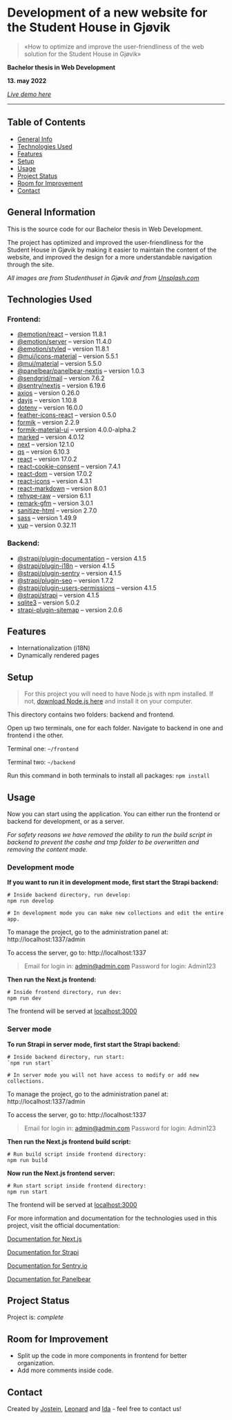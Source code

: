 # Development of a new website for the Student House in Gjøvik

> «How to optimize and improve the user-friendliness of the web solution for the Student House in Gjøvik»

**Bachelor thesis in Web Development**

**13. may 2022**

[_Live demo here_](https://husetgjovik-beta.herokuapp.com/)

---

## Table of Contents

- [General Info](#general-information)
- [Technologies Used](#technologies-used)
- [Features](#features)
- [Setup](#setup)
- [Usage](#usage)
- [Project Status](#project-status)
- [Room for Improvement](#room-for-improvement)
- [Contact](#contact)

## General Information

This is the source code for our Bachelor thesis in Web Development.

The project has optimized and improved the user-friendliness for the Student House in Gjøvik by making it easier to maintain the content of the website, and improved the design for a more understandable navigation through the site.

_All images are from Studenthuset in Gjøvik and from [Unsplash.com](https://unsplash.com/)_

<!-- You don't have to answer all the questions - just the ones relevant to your project. -->

## Technologies Used

### Frontend:

- [@emotion/react](https://www.npmjs.com/package/@emotion/react) – version 11.8.1
- [@emotion/server](https://www.npmjs.com/package/@emotion/server) – version 11.4.0
- [@emotion/styled](https://www.npmjs.com/package/@emotion/styled) – version 11.8.1
- [@mui/icons-material](https://www.npmjs.com/package/@mui/icons-material) – version 5.5.1
- [@mui/material](https://www.npmjs.com/package/@mui/material) – version 5.5.0
- [@panelbear/panelbear-nextjs](https://www.npmjs.com/package/@panelbear/panelbear-nextjs) – version 1.0.3
- [@sendgrid/mail](https://www.npmjs.com/package/@sendgrid/mail) – version 7.6.2
- [@sentry/nextjs](https://www.npmjs.com/package/@sentry/nextjs) – version 6.19.6
- [axios](https://www.npmjs.com/package/axios) – version 0.26.0
- [dayjs](https://www.npmjs.com/package/dayjs) – version 1.10.8
- [dotenv](https://www.npmjs.com/package/dotenv) – version 16.0.0
- [feather-icons-react](https://www.npmjs.com/package/feather-icons-react) – version 0.5.0
- [formik](https://www.npmjs.com/package/formik) – version 2.2.9
- [formik-material-ui](https://www.npmjs.com/package/formik-material-ui) – version 4.0.0-alpha.2
- [marked](https://www.npmjs.com/package/marked) – version 4.0.12
- [next](https://www.npmjs.com/package/next) – version 12.1.0
- [qs](https://www.npmjs.com/package/qs) – version 6.10.3
- [react](https://www.npmjs.com/package/react) – version 17.0.2
- [react-cookie-consent](https://www.npmjs.com/package/react-cookie-consent) – version 7.4.1
- [react-dom](https://www.npmjs.com/package/react-dom) – version 17.0.2
- [react-icons](https://www.npmjs.com/package/react-icons) – version 4.3.1
- [react-markdown](https://www.npmjs.com/package/react-markdown) – version 8.0.1
- [rehype-raw](https://www.npmjs.com/package/rehype-raw) – version 6.1.1
- [remark-gfm](https://www.npmjs.com/package/remark-gfm) – version 3.0.1
- [sanitize-html](https://www.npmjs.com/package/sanitize-html) – version 2.7.0
- [sass](https://www.npmjs.com/package/sass) – version 1.49.9
- [yup](https://www.npmjs.com/package/yup) – version 0.32.11

### Backend:

- [@strapi/plugin-documentation]() – version 4.1.5
- [@strapi/plugin-i18n]() – version 4.1.5
- [@strapi/plugin-sentry]() – version 4.1.5
- [@strapi/plugin-seo]() – version 1.7.2
- [@strapi/plugin-users-permissions]() – version 4.1.5
- [@strapi/strapi]() – version 4.1.5
- [sqlite3]() – version 5.0.2
- [strapi-plugin-sitemap]() – version 2.0.6

## Features

- Internationalization (i18N)
- Dynamically rendered pages

## Setup

> For this project you will need to have Node.js with npm installed. If not, [download Node.js here](https://nodejs.org/en/download/) and install it on your computer.

This directory contains two folders: backend and frontend.

Open up two terminals, one for each folder.
Navigate to backend in one and frontend i the other.

Terminal one:
`~/frontend`

Terminal two:
`~/backend`

Run this command in both terminals to install all packages:
`npm install`

## Usage

Now you can start using the application. You can either run the frontend or backend for development, or as a server.

_For safety reasons we have removed the ability to run the build script in backend to prevent the cashe and tmp folder to be overwritten and removing the content made._

### Development mode

**If you want to run it in development mode, first start the Strapi backend:**

```
# Inside backend directory, run develop:
npm run develop

# In development mode you can make new collections and edit the entire app.
```

To manage the project, go to the administration panel at: http://localhost:1337/admin

To access the server, go to: http://localhost:1337

> Email for login in: admin@admin.com
> Password for login: Admin123

**Then run the Next.js frontend:**

```
# Inside frontend directory, run dev:
npm run dev
```

The frontend will be served at [localhost:3000](http://localhost:3000)

### Server mode

**To run Strapi in server mode, first start the Strapi backend:**

```
# Inside backend directory, run start:
`npm run start`

# In server mode you will not have access to modify or add new collections.
```

To manage the project, go to the administration panel at: http://localhost:1337/admin

To access the server, go to: http://localhost:1337

> Email for login in: admin@admin.com
> Password for login: Admin123

**Then run the Next.js frontend build script:**

```
# Run build script inside frontend directory:
npm run build
```

**Now run the Next.js frontend server:**

```
# Run start script inside frontend directory:
npm run start
```

The frontend will be served at [localhost:3000](http://localhost:3000)

For more information and documentation for the technologies used in this project, visit the official documentation:

[Documentation for Next.js](https://nextjs.org/docs/getting-started)

[Documentation for Strapi](https://docs.strapi.io)

[Documentation for Sentry.io](https://docs.sentry.io/platforms/javascript/guides/nextjs/)

[Documentation for Panelbear](https://panelbear.com/docs/)

## Project Status

Project is: _complete_

## Room for Improvement

- Split up the code in more components in frontend for better organization.
- Add more comments inside code.

## Contact

Created by [Jostein](https://www.josteintollefsrud/), [Leonard](https://github.com/SometimesGood) and [Ida](https://github.com/Idahpews) - feel free to contact us!
